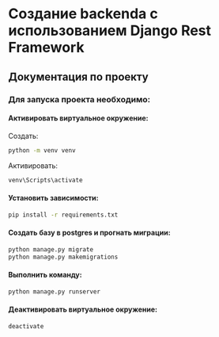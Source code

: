 # Создание backenda с использованием Django Rest Framework

## Документация по проекту
### Для запуска проекта необходимо:

#### Активировать виртуальное окружение:

Создать:

```bash
python -m venv venv
```

Активировать:

```bash
venv\Scripts\activate
```

#### Установить зависимости:

```bash
pip install -r requirements.txt
```

#### Cоздать базу в postgres и прогнать миграции:

```bash
python manage.py migrate
python manage.py makemigrations
```

#### Выполнить команду:

```bash
python manage.py runserver
```

#### Деактивировать виртуальное окружение:

```bash
deactivate
```